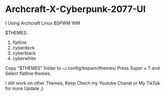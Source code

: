 # Archcraft-X-Cyberpunk-2077-UI
I Using Archcraft Linux BSPWM WM

$THEMES:
1. flatline
2. cyberdeck
3. cyberblack
4. cyberwhite

Copy "$THEMES" folder to ~/.config/bspwm/themes/
Press Super + T and Select flatline themes. 

I still work on other Themes, Keep Chech my Youtube Chanel or My TikTok for more Update ;)
